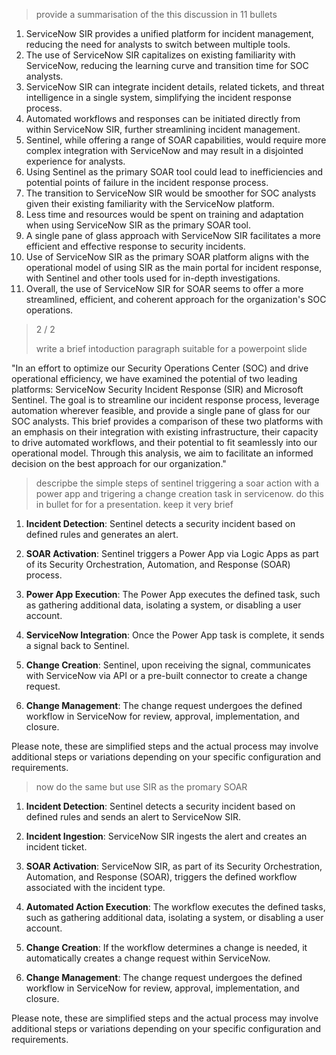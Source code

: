 > provide a summarisation of the this discussion in 11 bullets

1.  ServiceNow SIR provides a unified platform for incident management, reducing the need for analysts to switch between multiple tools.
2.  The use of ServiceNow SIR capitalizes on existing familiarity with ServiceNow, reducing the learning curve and transition time for SOC analysts.
3.  ServiceNow SIR can integrate incident details, related tickets, and threat intelligence in a single system, simplifying the incident response process.
4.  Automated workflows and responses can be initiated directly from within ServiceNow SIR, further streamlining incident management.
5.  Sentinel, while offering a range of SOAR capabilities, would require more complex integration with ServiceNow and may result in a disjointed experience for analysts.
6.  Using Sentinel as the primary SOAR tool could lead to inefficiencies and potential points of failure in the incident response process.
7.  The transition to ServiceNow SIR would be smoother for SOC analysts given their existing familiarity with the ServiceNow platform.
8.  Less time and resources would be spent on training and adaptation when using ServiceNow SIR as the primary SOAR tool.
9.  A single pane of glass approach with ServiceNow SIR facilitates a more efficient and effective response to security incidents.
10.  Use of ServiceNow SIR as the primary SOAR platform aligns with the operational model of using SIR as the main portal for incident response, with Sentinel and other tools used for in-depth investigations.
11.  Overall, the use of ServiceNow SIR for SOAR seems to offer a more streamlined, efficient, and coherent approach for the organization's SOC operations.

> 2 / 2
> 
> write a brief intoduction paragraph suitable for a powerpoint slide

"In an effort to optimize our Security Operations Center (SOC) and drive operational efficiency, we have examined the potential of two leading platforms: ServiceNow Security Incident Response (SIR) and Microsoft Sentinel. The goal is to streamline our incident response process, leverage automation wherever feasible, and provide a single pane of glass for our SOC analysts. This brief provides a comparison of these two platforms with an emphasis on their integration with existing infrastructure, their capacity to drive automated workflows, and their potential to fit seamlessly into our operational model. Through this analysis, we aim to facilitate an informed decision on the best approach for our organization."


> descripbe the simple steps of sentinel triggering a soar action with a power app and trigering a change creation task in servicenow. do this in bullet for for a presentation. keep it very brief

1.  **Incident Detection**: Sentinel detects a security incident based on defined rules and generates an alert.
    
2.  **SOAR Activation**: Sentinel triggers a Power App via Logic Apps as part of its Security Orchestration, Automation, and Response (SOAR) process.
    
3.  **Power App Execution**: The Power App executes the defined task, such as gathering additional data, isolating a system, or disabling a user account.
    
4.  **ServiceNow Integration**: Once the Power App task is complete, it sends a signal back to Sentinel.
    
5.  **Change Creation**: Sentinel, upon receiving the signal, communicates with ServiceNow via API or a pre-built connector to create a change request.
    
6.  **Change Management**: The change request undergoes the defined workflow in ServiceNow for review, approval, implementation, and closure.
    

Please note, these are simplified steps and the actual process may involve additional steps or variations depending on your specific configuration and requirements.

> now do the same but use SIR as the promary SOAR

1.  **Incident Detection**: Sentinel detects a security incident based on defined rules and sends an alert to ServiceNow SIR.
    
2.  **Incident Ingestion**: ServiceNow SIR ingests the alert and creates an incident ticket.
    
3.  **SOAR Activation**: ServiceNow SIR, as part of its Security Orchestration, Automation, and Response (SOAR), triggers the defined workflow associated with the incident type.
    
4.  **Automated Action Execution**: The workflow executes the defined tasks, such as gathering additional data, isolating a system, or disabling a user account.
    
5.  **Change Creation**: If the workflow determines a change is needed, it automatically creates a change request within ServiceNow.
    
6.  **Change Management**: The change request undergoes the defined workflow in ServiceNow for review, approval, implementation, and closure.
    

Please note, these are simplified steps and the actual process may involve additional steps or variations depending on your specific configuration and requirements.